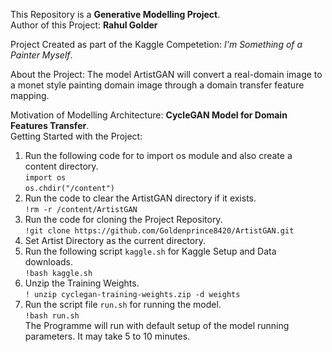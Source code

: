 This Repository is a **Generative Modelling Project**. <br>
Author of this Project: **Rahul Golder** <br>

Project Created as part of the Kaggle Competetion: *I'm Something of a Painter Myself*. <br>

About the Project: The model ArtistGAN will convert a real-domain image to a monet style painting domain image through a domain transfer feature mapping.<br>

Motivation of Modelling Architecture: **CycleGAN Model for Domain Features Transfer**. <br>
Getting Started with the Project: <br>
1. Run the following code for to import os module and also create a content directory. <br>
`import os` <br>
`os.chdir("/content")`
2. Run the code to clear the ArtistGAN directory if it exists.<br>
`!rm -r /content/ArtistGAN`
3. Run the code for cloning the Project Repository.<br>
`!git clone https://github.com/Goldenprince8420/ArtistGAN.git`
4. Set Artist Directory as the current directory.
5. Run the following script `kaggle.sh` for Kaggle Setup and Data downloads.<br>
`!bash kaggle.sh`
6. Unzip the Training Weights.<br>
`! unzip cyclegan-training-weights.zip -d weights`
7. Run the script file `run.sh` for running the model.<br>
`!bash run.sh`<br>
The Programme will run with default setup of the model running parameters.  It may take 5 to 10 minutes.


